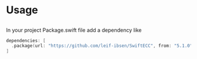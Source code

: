 # Usage

## 
In your project Package.swift file add a dependency like
```swift
dependencies: [
  .package(url: "https://github.com/leif-ibsen/SwiftECC", from: "5.1.0"),
]
```

